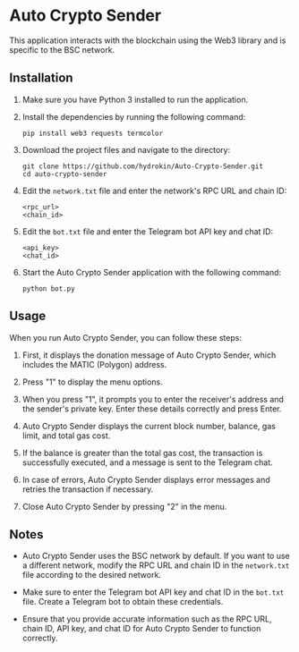 

# Auto Crypto Sender

This application interacts with the blockchain using the Web3 library and is specific to the BSC network.

## Installation

1. Make sure you have Python 3 installed to run the application.

2. Install the dependencies by running the following command:

   ```shell
   pip install web3 requests termcolor
   ```

3. Download the project files and navigate to the directory:

   ```shell
   git clone https://github.com/hydrokin/Auto-Crypto-Sender.git
   cd auto-crypto-sender
   ```

4. Edit the `network.txt` file and enter the network's RPC URL and chain ID:

   ```plaintext
   <rpc_url>
   <chain_id>
   ```

5. Edit the `bot.txt` file and enter the Telegram bot API key and chat ID:

   ```plaintext
   <api_key>
   <chat_id>
   ```

6. Start the Auto Crypto Sender application with the following command:

   ```shell
   python bot.py
   ```

## Usage

When you run Auto Crypto Sender, you can follow these steps:

1. First, it displays the donation message of Auto Crypto Sender, which includes the MATIC (Polygon) address.

2. Press "1" to display the menu options.

3. When you press "1", it prompts you to enter the receiver's address and the sender's private key. Enter these details correctly and press Enter.

4. Auto Crypto Sender displays the current block number, balance, gas limit, and total gas cost.

5. If the balance is greater than the total gas cost, the transaction is successfully executed, and a message is sent to the Telegram chat.

6. In case of errors, Auto Crypto Sender displays error messages and retries the transaction if necessary.

7. Close Auto Crypto Sender by pressing "2" in the menu.

## Notes

- Auto Crypto Sender uses the BSC network by default. If you want to use a different network, modify the RPC URL and chain ID in the `network.txt` file according to the desired network.

- Make sure to enter the Telegram bot API key and chat ID in the `bot.txt` file. Create a Telegram bot to obtain these credentials.

- Ensure that you provide accurate information such as the RPC URL, chain ID, API key, and chat ID for Auto Crypto Sender to function correctly.
